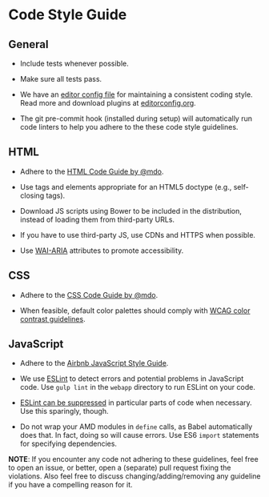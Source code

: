 # Code Style Guide


## General

* Include tests whenever possible.

* Make sure all tests pass.

* We have an [editor config file](.editorconfig) for maintaining a consistent coding style.
  Read more and download plugins at [editorconfig.org](http://editorconfig.org).

* The git pre-commit hook (installed during setup) will automatically run code linters
  to help you adhere to the these code style guidelines.


## HTML

* Adhere to the [HTML Code Guide by @mdo](http://codeguide.co/#html).

* Use tags and elements appropriate for an HTML5 doctype (e.g., self-closing tags).

* Download JS scripts using Bower to be included in the distribution, instead of loading them from third-party URLs.

* If you have to use third-party JS, use CDNs and HTTPS when possible.

* Use [WAI-ARIA](https://developer.mozilla.org/en-US/docs/Web/Accessibility/ARIA) attributes to promote accessibility.


## CSS

* Adhere to the [CSS Code Guide by @mdo](http://codeguide.co/#css).

* When feasible, default color palettes should comply with
  [WCAG color contrast guidelines](http://www.w3.org/TR/WCAG20/#visual-audio-contrast).


## JavaScript

* Adhere to the [Airbnb JavaScript Style Guide](https://github.com/airbnb/javascript).

* We use [ESLint](http://eslint.org/) to detect errors and potential problems in JavaScript code.
  Use `gulp lint` in the `webapp` directory to run ESLint on your code.

* [ESLint can be suppressed](http://eslint.org/docs/user-guide/configuring#configuring-rules)
  in particular parts of code when necessary. Use this sparingly, though.

* Do not wrap your AMD modules in `define` calls, as Babel automatically does that.
  In fact, doing so will cause errors. Use ES6 `import` statements for specifying dependencies.


**NOTE**: If you encounter any code not adhering to these guidelines,
feel free to open an issue, or better, open a (separate) pull request fixing the violations.
Also feel free to discuss changing/adding/removing any guideline if you have a compelling reason for it.
